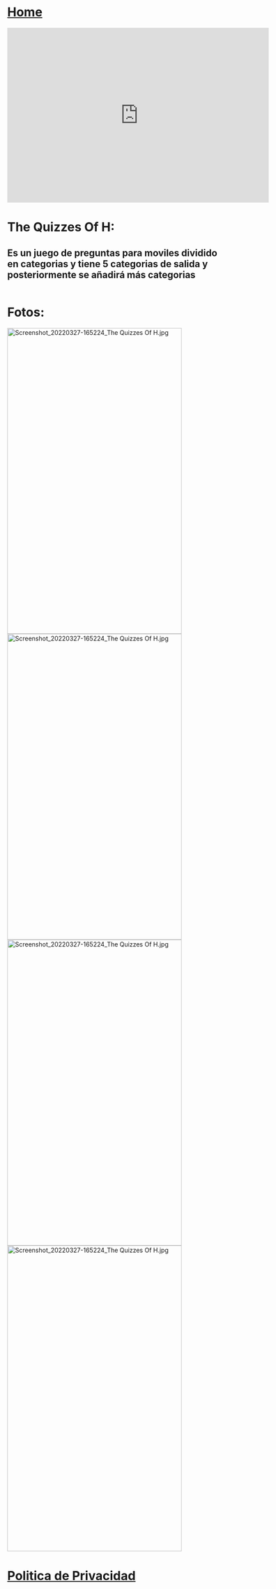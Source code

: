# [Home](https://nyan-city-studios.github.io)

<iframe width="600" height="400" src="https://www.youtube.com/embed/apjuvphcYcQ" title="YouTube video player" frameborder="0" allow="accelerometer; autoplay; clipboard-write; encrypted-media; gyroscope; picture-in-picture" allowfullscreen></iframe>

# The Quizzes Of H:

## Es un juego de preguntas para moviles dividido en categorias y tiene 5 categorias de salida y posteriormente se añadirá más categorias

<div class="app_store_links"><a href="https://play.google.com/store/apps/details?id=com.H_Elprogramador.TheQuizzesOfH" data-label="google_play" class="google_play_btn store_btn"><img srcset="https://helprogramador.github.io/The-Quizzes-Of-H/5a902dbf7f96951c82922875.png"></a></div>

# Fotos:

<img src="https://user-images.githubusercontent.com/100703882/163763745-cbe06799-b67b-4c66-be62-cb1599bb35bd.jpg" alt="Screenshot_20220327-165224_The Quizzes Of H.jpg" width="400" height="700" style="margin-right:0px" data-image-whitelisted="" class="CToWUd">

<img src="https://user-images.githubusercontent.com/100703882/163763747-083caeac-b413-4496-9ca2-c91974142f91.jpg" alt="Screenshot_20220327-165224_The Quizzes Of H.jpg" width="400" height="700" style="margin-right:0px" data-image-whitelisted="" class="CToWUd">

<img src="https://user-images.githubusercontent.com/100703882/163763748-38fd5582-0a39-4ca9-9493-af9b5608d7f1.jpg" alt="Screenshot_20220327-165224_The Quizzes Of H.jpg" width="400" height="700" style="margin-right:0px" data-image-whitelisted="" class="CToWUd">

<img src="https://user-images.githubusercontent.com/100703882/163763749-cad7cc33-0a2a-44ae-98d9-7f4a3bc5df91.jpg" alt="Screenshot_20220327-165224_The Quizzes Of H.jpg" width="400" height="700" style="margin-right:0px" data-image-whitelisted="" class="CToWUd">

# [Politica de Privacidad](https://helprogramador.github.io/The-Quizzes-Of-H/Politica-de-privacidad)
